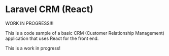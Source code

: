 Laravel CRM (React)
========

WORK IN PROGRESS!!!

This is a code sample of a basic CRM (Customer Relationship Management) application that uses React for the front end.

This is a work in progress!